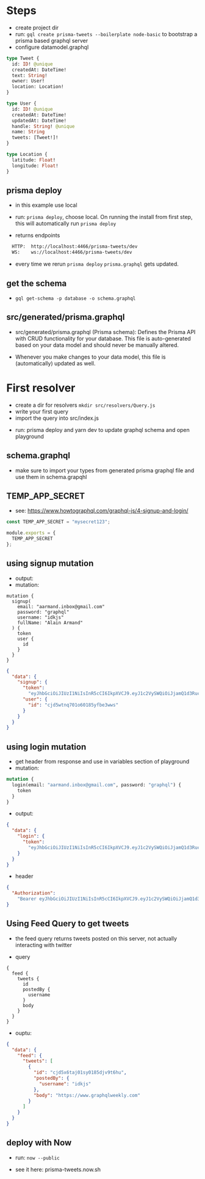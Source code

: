 # Steps

* create project dir
* run: `gql create prisma-tweets --boilerplate node-basic` to bootstrap a prisma based graphql server
* configure datamodel.graphql

```graphql
type Tweet {
  id: ID! @unique
  createdAt: DateTime!
  text: String!
  owner: User!
  location: Location!
}

type User {
  id: ID! @unique
  createdAt: DateTime!
  updatedAt: DateTime!
  handle: String! @unique
  name: String
  tweets: [Tweet!]!
}

type Location {
  latitude: Float!
  longitude: Float!
}
```

## prisma deploy

* in this example use local
* run: `prisma deploy`, choose local. On running the install from first step, this will automatically run `prisma deploy`

* returns endpoints

```sh
  HTTP:  http://localhost:4466/prisma-tweets/dev
  WS:    ws://localhost:4466/prisma-tweets/dev
```

* every time we rerun `prisma deploy` `prisma.graphql` gets updated.

## get the schema

* `gql get-schema -p database -o schema.graphql`

## src/generated/prisma.graphql

* src/generated/prisma.graphql (Prisma schema): Defines the Prisma API with CRUD functionality for your database. This file is auto-generated based on your data model and should never be manually altered.

* Whenever you make changes to your data model, this file is (automatically) updated as well.

# First resolver

* create a dir for resolvers `mkdir src/resolvers/Query.js`
* write your first query
* import the query into src/index.js

- run: prisma deploy and yarn dev to update graphql schema and open playground

## schema.graphql

* make sure to import your types from generated prisma graphql file and use them in schema.grapqhl

## TEMP_APP_SECRET

* see: https://www.howtographql.com/graphql-js/4-signup-and-login/

```js
const TEMP_APP_SECRET = "mysecret123";

module.exports = {
  TEMP_APP_SECRET
};
```

## using signup mutation

* output:
* mutation:

```gql
mutation {
  signup(
    email: "aarmand.inbox@gmail.com"
    password: "graphql"
    username: "idkjs"
    fullName: "Alain Armand"
  ) {
    token
    user {
      id
    }
  }
}
```

```json
{
  "data": {
    "signup": {
      "token":
        "eyJhbGciOiJIUzI1NiIsInR5cCI6IkpXVCJ9.eyJ1c2VySWQiOiJjamQ1d3RucTcwMW82MDE4NXlmYmUzd3dzIiwiaWF0IjoxNTE3NTc0NzQ4fQ.i5rDF7omlnqtWYq6HQLPKwkLqWF6R_kG2OgHY-VNm_Q",
      "user": {
        "id": "cjd5wtnq701o60185yfbe3wws"
      }
    }
  }
}
```

## using login mutation

* get header from response and use in variables section of playground
* mutation:

```graphql
mutation {
  login(email: "aarmand.inbox@gmail.com", password: "graphql") {
    token
  }
}
```

* output:

```json
{
  "data": {
    "login": {
      "token":
        "eyJhbGciOiJIUzI1NiIsInR5cCI6IkpXVCJ9.eyJ1c2VySWQiOiJjamQ1d3RucTcwMW82MDE4NXlmYmUzd3dzIiwiaWF0IjoxNTE3NTc1MTE3fQ.a7CHdRbLOBOwbB1DvTpk-liUn8xKBjFRTPWS4hBcMT0"
    }
  }
}
```

* header

```json
{
  "Authorization":
    "Bearer eyJhbGciOiJIUzI1NiIsInR5cCI6IkpXVCJ9.eyJ1c2VySWQiOiJjamQ1d3RucTcwMW82MDE4NXlmYmUzd3dzIiwiaWF0IjoxNTE3NTc1MTE3fQ.a7CHdRbLOBOwbB1DvTpk-liUn8xKBjFRTPWS4hBcMT0"
}
```

## Using Feed Query to get tweets

* the feed query returns tweets posted on this server, not actually interacting with twitter

* query

```gql
{
  feed {
    tweets {
      id
      postedBy {
        username
      }
      body
    }
  }
}
```

* ouptu:

```json
{
  "data": {
    "feed": {
      "tweets": [
        {
          "id": "cjd5x6taj01sy0185djv9t6hu",
          "postedBy": {
            "username": "idkjs"
          },
          "body": "https://www.graphqlweekly.com"
        }
      ]
    }
  }
}
```

## deploy with Now

* run: `now --public`

- see it here: prisma-tweets.now.sh

